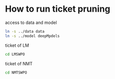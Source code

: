 # How to run ticket pruning 

access to data and model
```bash
ln -s ../data data
ln -s ../model deepMpdels
```

ticket of LM
```bash
cd LMSWPO
```

ticket of NMT
```bash
cd NMTSWPO
```

